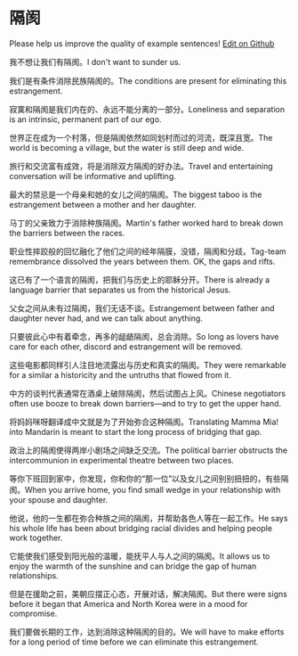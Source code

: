 # 隔阂

Please help us improve the quality of example sentences! [Edit on Github](https://github.com/jiyushe/jiyu-example-sentence-source/blob/main/chinese/gehe.md)

<p><span class="chinese">我不想让我们有隔阂。</span><span class="english">I don't want to sunder us.</span></p>

<p><span class="chinese">我们是有条件消除民族隔阂的。</span><span class="english">The conditions are present for eliminating this estrangement.</span></p>

<p><span class="chinese">寂寞和隔阂是我们内在的、永远不能分离的一部分。</span><span class="english">Loneliness and separation is an intrinsic, permanent part of our ego.</span></p>

<p><span class="chinese">世界正在成为一个村落，但是隔阂依然如同划村而过的河流，既深且宽。</span><span class="english">The world is becoming a village, but the water is still deep and wide.</span></p>

<p><span class="chinese">旅行和交流富有成效，将是消除双方隔阂的好办法。</span><span class="english">Travel and entertaining conversation will be informative and uplifting.</span></p>

<p><span class="chinese">最大的禁忌是一个母亲和她的女儿之间的隔阂。</span><span class="english">The biggest taboo is the estrangement between a mother and her daughter.</span></p>

<p><span class="chinese">马丁的父亲致力于消除种族隔阂。</span><span class="english">Martin's father worked hard to break down the barriers between the races.</span></p>

<p><span class="chinese">职业性摔跤般的回忆融化了他们之间的经年隔膜，没错，隔阂和分歧。</span><span class="english">Tag-team remembrance dissolved the years between them. OK, the gaps and rifts.</span></p>

<p><span class="chinese">这已有了一个语言的隔阂，把我们与历史上的耶稣分开。</span><span class="english">There is already a language barrier that separates us from the historical Jesus.</span></p>

<p><span class="chinese">父女之间从未有过隔阂，我们无话不谈。</span><span class="english">Estrangement between father and daughter never had, and we can talk about anything.</span></p>

<p><span class="chinese">只要彼此心中有着牵念，再多的龃龉隔阂，总会消除。</span><span class="english">So long as lovers have care for each other, discord and estrangement will be removed.</span></p>

<p><span class="chinese">这些电影都同样引人注目地流露出与历史和真实的隔阂。</span><span class="english">They were remarkable for a similar a historicity and the untruths that flowed from it.</span></p>

<p><span class="chinese">中方的谈判代表通常在酒桌上破除隔阂，然后试图占上风。</span><span class="english">Chinese negotiators often use booze to break down barriers—and to try to get the upper hand.</span></p>

<p><span class="chinese">将妈妈咪呀翻译成中文就是为了开始弥合这种隔阂。</span><span class="english">Translating Mamma Mia! into Mandarin is meant to start the long process of bridging that gap.</span></p>

<p><span class="chinese">政治上的隔阂使得两岸小剧场之间缺乏交流。</span><span class="english">The political barrier obstructs the intercommunion in experimental theatre between two places.</span></p>

<p><span class="chinese">等你下班回到家中，你发现，你和你的“那一位”以及女儿之间别别扭扭的，有些隔阂。</span><span class="english">When you arrive home, you find small wedge in your relationship with your spouse and daughter.</span></p>

<p><span class="chinese">他说，他的一生都在弥合种族之间的隔阂，并帮助各色人等在一起工作。</span><span class="english">He says his whole life has been about bridging racial divides and helping people work together.</span></p>

<p><span class="chinese">它能使我们感受到阳光般的温暖，能抚平人与人之间的隔阂。</span><span class="english">It allows us to enjoy the warmth of the sunshine and can bridge the gap of human relationships.</span></p>

<p><span class="chinese">但是在援助之前，美朝应摆正心态，开展对话，解决隔阂。</span><span class="english">But there were signs before it began that America and North Korea were in a mood for compromise.</span></p>

<p><span class="chinese">我们要做长期的工作，达到消除这种隔阂的目的。</span><span class="english">We will have to make efforts for a long period of time before we can eliminate this estrangement.</span></p>


